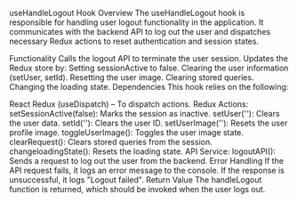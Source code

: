 useHandleLogout Hook
Overview
The useHandleLogout hook is responsible for handling user logout functionality in the application. It communicates with the backend API to log out the user and dispatches necessary Redux actions to reset authentication and session states.

Functionality
Calls the logout API to terminate the user session.
Updates the Redux store by:
Setting sessionActive to false.
Clearing the user information (setUser, setId).
Resetting the user image.
Clearing stored queries.
Changing the loading state.
Dependencies
This hook relies on the following:

React Redux (useDispatch) – To dispatch actions.
Redux Actions:
setSessionActive(false): Marks the session as inactive.
setUser(''): Clears the user data.
setId(''): Clears the user ID.
setUserImage(''): Resets the user profile image.
toggleUserImage(): Toggles the user image state.
clearRequest(): Clears stored queries from the session.
changeloadingState(): Resets the loading state.
API Service:
logoutAPI(): Sends a request to log out the user from the backend.
Error Handling
If the API request fails, it logs an error message to the console.
If the response is unsuccessful, it logs "Logout failed".
Return Value
The handleLogout function is returned, which should be invoked when the user logs out.